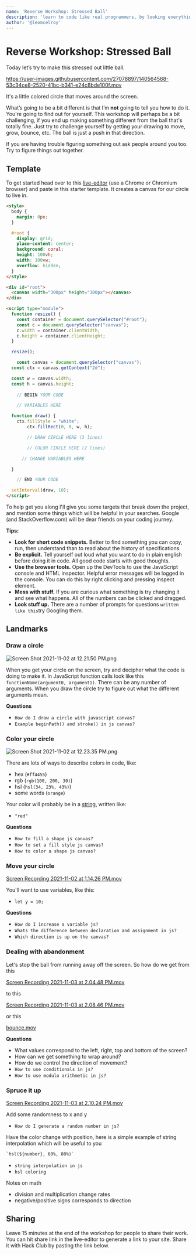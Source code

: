 ```yaml
---
name: 'Reverse Workshop: Stressed Ball'
description: 'learn to code like real programmers, by looking everything up'
author: '@leomcelroy'
---
```


# Reverse Workshop: Stressed Ball

Today let’s try to make this stressed out little ball.



https://user-images.githubusercontent.com/27078897/140564568-53c34ce8-2520-41bc-b341-e24c8bde100f.mov

It's a little colored circle that moves around the screen.

What’s going to be a bit different is that I’m **not** going to tell you how to do it. You're going to find out for yourself. This workshop will perhaps be a bit challenging, if you end up making something different from the ball that's totally fine. Just try to challenge yourself by getting your drawing to move, grow, bounce, etc. The ball is just a push in that direction.

If you are having trouble figuring something out ask people around you too. Try to figure things out together.

## Template

To get started head over to this [live-editor](https://hackclub.github.io/live-editor/) (use a Chrome or Chromium browser) and paste in this starter template. It creates a canvas for our circle to live in.

```html
<style>
  body {
    margin: 0px;
  }

  #root {
    display: grid;
    place-content: center;
    background: coral;
    height: 100vh;
    width: 100vw;
    overflow: hidden;
  }
</style>

<div id="root">
  <canvas width="300px" height="300px"></canvas>
</div>

<script type="module">
  function resize() {
    const container = document.querySelector("#root");
    const c = document.querySelector("canvas");
    c.width = container.clientWidth;
    c.height = container.clientHeight;
  }

  resize();

	const canvas = document.querySelector("canvas");
  const ctx = canvas.getContext("2d");

  const w = canvas.width;
  const h = canvas.height;
	
	// BEGIN YOUR CODE

	// VARIABLES HERE

  function draw() {
    ctx.fillStyle = "white";
		ctx.fillRect(0, 0, w, h);

		// DRAW CIRCLE HERE (3 lines)

		// COLOR CIRCLE HERE (2 lines)

	  // CHANGE VARIABLES HERE

  }

	// END YOUR CODE

  setInterval(draw, 10);
</script>
```

To help get you along I'll give you some targets that break down the project, and mention some things which will be helpful in your searches. Google (and StackOverflow.com) will be dear friends on your coding journey.

**Tips:**

- **Look for short code snippets.** Better to find something you can copy, run, then understand than to read about the history of specifications.
- **Be explicit.** Tell yourself out loud what you want to do in plain english before doing it in code. All good code starts with good thoughts.
- **Use the browser tools.** Open up the DevTools to use the JavaScript console and HTML inspector. Helpful error messages will be logged in the console. You can do this by right clicking and pressing inspect element.
- **Mess with stuff.** If you are curious what something is try changing it and see what happens. All of the numbers can be clicked and dragged.
- **Look stuff up.** There are a number of prompts for questions `written like this`try Googling them.

## Landmarks

### Draw a circle

![Screen Shot 2021-11-02 at 12.21.50 PM.png](Reverse%20Workshop%2045651ff1dc13459884a2a6da7dfedd85/Screen_Shot_2021-11-02_at_12.21.50_PM.png)

When you get your circle on the screen, try and decipher what the code is doing to make it. In JavaScript function calls look like this `functionName(argument0, argument1)`. There can be any number of arguments. When you draw the circle try to figure out what the different arguments mean.

**Questions**

- `How do I draw a circle with javascript canvas?`
- `Example beginPath() and stroke() in js canvas?`

### Color your circle

![Screen Shot 2021-11-02 at 12.23.35 PM.png](Reverse%20Workshop%2045651ff1dc13459884a2a6da7dfedd85/Screen_Shot_2021-11-02_at_12.23.35_PM.png)

There are lots of ways to describe colors in code, like: 

- hex (`#ff4455`)
- rgb (`rgb(100, 200, 30)`)
- hsl (`hsl(34, 23%, 43%)`)
- some words (`orange`)

Your color will probably be in a [string](https://developer.mozilla.org/en-US/docs/Web/JavaScript/Reference/Global_Objects/String), written like:

- `"red"`

**Questions**

- `How to fill a shape js canvas?`
- `How to set a fill style js canvas?`
- `How to color a shape js canvas?`

### Move your circle

[Screen Recording 2021-11-02 at 1.14.26 PM.mov](Reverse%20Workshop%2045651ff1dc13459884a2a6da7dfedd85/Screen_Recording_2021-11-02_at_1.14.26_PM.mov)

You'll want to use variables, like this:

- `let y = 10;`

**Questions**

- `How do I increase a variable js?`
- `Whats the difference between declaration and assignment in js?`
- `Which direction is up on the canvas?`

### Dealing with abandonment

Let's stop the ball from running away off the screen. So how do we get from this

[Screen Recording 2021-11-03 at 2.04.48 PM.mov](Reverse%20Workshop%2045651ff1dc13459884a2a6da7dfedd85/Screen_Recording_2021-11-03_at_2.04.48_PM.mov)

 to this

[Screen Recording 2021-11-03 at 2.08.46 PM.mov](Reverse%20Workshop%2045651ff1dc13459884a2a6da7dfedd85/Screen_Recording_2021-11-03_at_2.08.46_PM.mov)

or this

[bounce.mov](Reverse%20Workshop%2045651ff1dc13459884a2a6da7dfedd85/bounce.mov)

**Questions**

- What values correspond to the left, right, top and bottom of the screen?
- How can we get something to wrap around?
- How do we control the direction of movement?
- `How to use conditionals in js?`
- `How to use modulo arithmetic in js?`

### Spruce it up

[Screen Recording 2021-11-03 at 2.10.24 PM.mov](Reverse%20Workshop%2045651ff1dc13459884a2a6da7dfedd85/Screen_Recording_2021-11-03_at_2.10.24_PM.mov)

Add some randomness to x and y

- `How do I generate a random number in js?`

Have the color change with position, here is a simple example of string interpolation which will be useful to you

```html
`hsl(${number}, 60%, 80%)`
```

- `string interpolation in js`
- `hsl coloring`

Notes on math

- division and multiplication change rates
- negative/positive signs corresponds to direction

## Sharing

Leave 15 minutes at the end of the workshop for people to share their work. You can hit share link in the live-editor to generate a link to your site. Share it with Hack Club by pasting the link below.
